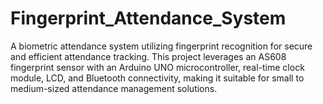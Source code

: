 # Fingerprint_Attendance_System
A biometric attendance system utilizing fingerprint recognition for secure and efficient attendance tracking. This project leverages an AS608 fingerprint sensor with an Arduino UNO microcontroller, real-time clock module, LCD, and Bluetooth connectivity, making it suitable for small to medium-sized attendance management solutions.
